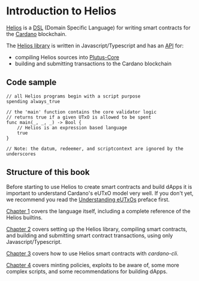 # Introduction to Helios

[Helios](https://github.com/Hyperion-BT/Helios) is a [DSL](./lang/index.md) (Domain Specific Language) for writing smart contracts for the [Cardano](https://www.cardano.org) blockchain.

The [Helios library](https://github.com/Hyperion-BT/Helios) is written in Javascript/Typescript and has an [API](./api/index.md) for:
  * compiling Helios sources into [Plutus-Core](https://github.com/input-output-hk/plutus)
  * building and submitting transactions to the Cardano blockchain

## Code sample

```helios
// all Helios programs begin with a script purpose
spending always_true 

// the 'main' function contains the core validator logic
// returns true if a given UTxO is allowed to be spent
func main(_, _, _) -> Bool {
    // Helios is an expression based language
    true
}

// Note: the datum, redeemer, and scriptcontext are ignored by the underscores
```

## Structure of this book

Before starting to use Helios to create smart contracts and build dApps it is important to understand Cardano's eUTxO model very well. If you don't yet, we recommend you read the [Understanding eUTxOs](./understanding-eutxos.md) preface first.

[Chapter 1](./lang/index.md) covers the language itself, including a complete reference of the Helios builtins.

[Chapter 2](./api/index.md) covers setting up the Helios library, compiling smart contracts, and building and submitting smart contract transactions, using only Javascript/Typescript.

[Chapter 3](./cli/index.md) covers how to use Helios smart contracts with *cardano-cli*.

[Chapter 4](./advanced-concepts/index.md) covers minting policies, exploits to be aware of, some more complex scripts, and some recommendations for building dApps.